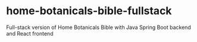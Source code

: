 # home-botanicals-bible-fullstack
Full-stack version of Home Botanicals Bible with Java Spring Boot backend and React frontend
